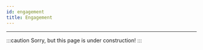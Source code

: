 ```yaml
---
id: engagement
title: Engagement
---
```


---------------

:::caution
Sorry, but this page is under construction!
:::